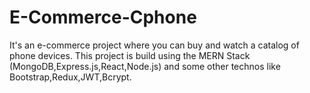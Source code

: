 # E-Commerce-Cphone
It's an e-commerce project where you can buy and watch a catalog of phone devices. This project is build using the MERN Stack (MongoDB,Express.js,React,Node.js) and some other technos like Bootstrap,Redux,JWT,Bcrypt.

